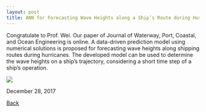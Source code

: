 ```yaml
---
layout: post
title: ANN for Forecasting Wave Heights along a Ship’s Route during Hurricanes
---
```


Congratulate to Prof. Wei. Our paper of Journal of Waterway, Port, Coastal, and Ocean Engineering is online. A data-driven prediction model using numerical solutions is proposed for forecasting wave heights along shipping routes during hurricanes. The developed model can be used to determine the wave heights on a ship’s trajectory, considering a short time step of a ship’s operation.

<img src="https://raw.githubusercontent.com/FiniteTsai/FiniteTsai.github.io/master/images/posts/1111.png">

December 28, 2017

[Back](https://finitetsai.github.io/)
